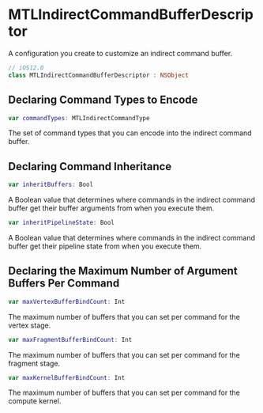 # MTLIndirectCommandBufferDescriptor
A configuration you create to customize an indirect command buffer.

```Swift
// iOS12.0
class MTLIndirectCommandBufferDescriptor : NSObject
```

## Declaring Command Types to Encode
```Swift
var commandTypes: MTLIndirectCommandType
```
The set of command types that you can encode into the indirect command buffer.

## Declaring Command Inheritance
```Swift
var inheritBuffers: Bool
```
A Boolean value that determines where commands in the indirect command buffer get their buffer arguments from when you
execute them.

```Swift
var inheritPipelineState: Bool
```
A Boolean value that determines where commands in the indirect command buffer get their pipeline state from when you execute
them.

## Declaring the Maximum Number of Argument Buffers Per Command
```Swift
var maxVertexBufferBindCount: Int
```
The maximum number of buffers that you can set per command for the vertex stage.

```Swift
var maxFragmentBufferBindCount: Int
```
The maximum number of buffers that you can set per command for the fragment stage.

```Swift
var maxKernelBufferBindCount: Int
```
The maximum number of buffers that you can set per command for the compute kernel.
